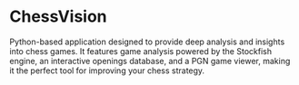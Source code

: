 # ChessVision
Python-based application designed to provide deep analysis and insights into chess games. It features game analysis powered by the Stockfish engine, an interactive openings database, and a PGN game viewer, making it the perfect tool for improving your chess strategy.
